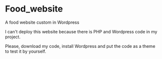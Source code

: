 # Food_website
A food website custom in Wordpress

I can't deploy this website because there is PHP and Wordpress code in my project. 

Please, download my code, install Wordpress and put the code as a theme to test it by yourself. 
